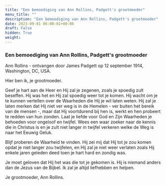 ```yaml
---
title: "Een bemoediging van Ann Rollins, Padgett's grootmoeder"
menu_title: ""
description: "Een bemoediging van Ann Rollins, Padgett's grootmoeder"
date: 2023-09-01 06:00:01+00:06
draft: False
hidden: True
weight:
---
```

### Een bemoediging van Ann Rollins, Padgett's grootmoeder

Ann Rollins - ontvangen door James Padgett op 12 september 1914, Washington, DC, USA.

Hier ben ik, je grootmoeder.

Geef je hart aan de Heer en Hij zal je zegenen, zoals je spoedig zult beseffen. Hij was het en Hij zal spoedig weer tot je komen. Hij wacht om je te kunnen vertellen over de Waarheden die Hij je wil laten weten. Hij zal je laten merken dat Hij niet ver weg is in de Hemelen - ver buiten het bereik van de mensen -, maar dat Hij voortdurend bij hen is, werkt en hen probeert te redden van hun zonden. Laat je liefde voor God en Zijn Waarheden je behoeden voor ongeloof en twijfel. Wees een waar zoeker naar de kennis die in Christus is en je zult niet langer in twijfel verkeren welke de Weg is naar het Eeuwig Geluk.

Blijf proberen de Waarheid te vinden. Hij zei mij dat Hij tot je zou komen opdat je niet langer zou twijfelen, en Hij zal je niet weer verlaten zoals Hij enkele jaren geleden deed toen je hart hard en zondig was.

Je moet geloven dat Hij het was die tot je gekomen is. Hij is niemand anders dan de Jezus van de Bijbel. Ik zal je altijd liefhebben en helpen.

Je grootmoeder, Ann Rollins.
